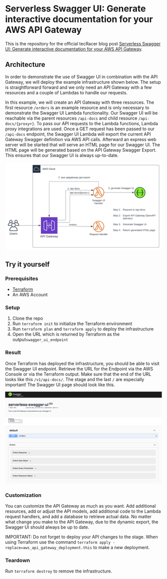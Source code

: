 # Serverless Swagger UI: Generate interactive documentation for your AWS API Gateway

This is the repository for the official tecRacer blog post [Serverless Swagger UI: Generate interactive documentation for your AWS API Gateway](https://www.tecracer.com/blog/2023/03/serverless-swagger-ui-generate-interactive-documentation-for-your-aws-api-gateway.html).

## Architecture

In order to demonstrate the use of Swagger UI in combination with the API Gateway, we will deploy the example infrastructure shown below. The setup is straightforward forward and we only need an API Gateway with a few resources and a couple of Lambdas to handle our requests.

In this example, we will create an API Gateway with three resources. The first resource `/orders` is an example resource and is only necessary to demonstrate the Swagger UI Lambda functionality. Our Swagger UI will be reachable via the parent resources `/api-docs` and child resource `/api-docs/{proxy+}`. To pass our API requests to the Lambda functions, Lambda proxy integrations are used. Once a GET request has been passed to our `/api-docs` endpoint, the Swagger UI Lambda will export the current API Gateway Swagger definition via AWS API calls. Afterward an express web server will be started that will serve an HTML page for our Swagger UI. The HTML page will be generated based on the API Gateway Swagger Export. This ensures that our Swagger UI is always up-to-date.

![Architecture diagram](media/architecture.png)

## Try it yourself

### Prerequisites

- [Terraform](https://developer.hashicorp.com/terraform/downloads)
- An AWS Account

### Setup

1. Clone the repo
2. Run `terraform init` to initialize the Terraform environment
3. Run `terraform plan` and `terraform apply` to deploy the infrastructure
4. Open the URL which is returned by Terraform as the output`swagger_ui_endpoint`

### Result

Once Terraform has deployed the infrastructure, you should be able to visit the Swagger UI endpoint. Retrieve the URL for the Endpoint via the AWS Console or via the Terraform output. Make sure that the end of the URL looks like this `/v1/api-docs/`. The stage and the last `/` are especially important! The Swagger UI page should look like this.

![Architecture diagram](media/swagger-ui.png)

### Customization

You can customize the API Gateway as much as you want. Add additional resources, add or adjust the API models, add additional code to the Lambda request handlers, and add a database to retrieve actual data. No matter what change you make to the API Gateway, due to the dynamic export, the Swagger UI should always be up to date.

IMPORTANT: Do not forget to deploy your API changes to the stage. When using Terraform use the command `terraform apply -replace=aws_api_gateway_deployment.this` to make a new deployment.

### Teardown

Run `terraform destroy` to remove the infrastructure.
